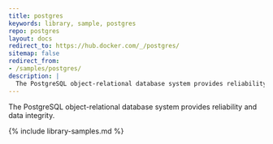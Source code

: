 ```yaml
---
title: postgres
keywords: library, sample, postgres
repo: postgres
layout: docs
redirect_to: https://hub.docker.com/_/postgres/
sitemap: false
redirect_from:
- /samples/postgres/
description: |
  The PostgreSQL object-relational database system provides reliability and data integrity.
---
```


The PostgreSQL object-relational database system provides reliability and data integrity.


{% include library-samples.md %}
